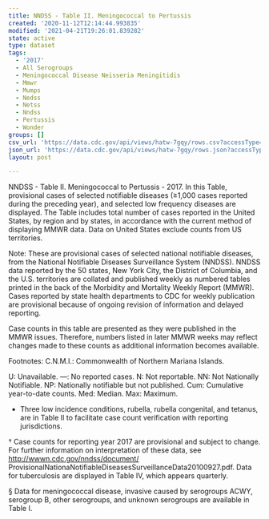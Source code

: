```yaml
---
title: NNDSS - Table II. Meningococcal to Pertussis
created: '2020-11-12T12:14:44.993835'
modified: '2021-04-21T19:26:01.839282'
state: active
type: dataset
tags:
  - '2017'
  - All Serogroups
  - Meningococcal Disease Neisseria Meningitidis
  - Mmwr
  - Mumps
  - Nedss
  - Netss
  - Nndss
  - Pertussis
  - Wonder
groups: []
csv_url: 'https://data.cdc.gov/api/views/hatw-7gqy/rows.csv?accessType=DOWNLOAD'
json_url: 'https://data.cdc.gov/api/views/hatw-7gqy/rows.json?accessType=DOWNLOAD'
layout: post

---
```

NNDSS - Table II. Meningococcal to Pertussis - 2017. In this Table, provisional cases of selected notifiable diseases (≥1,000 cases reported during the preceding year), and selected low frequency diseases are displayed. The Table includes total number of cases reported in the United States, by region and by states, in accordance with the current method of displaying MMWR data.  Data on United States exclude counts from US territories.

Note:
These are provisional cases of selected national notifiable diseases, from the National Notifiable Diseases Surveillance System (NNDSS). NNDSS data reported by the 50 states, New York City, the District of Columbia, and the U.S. territories are collated and published weekly as numbered tables printed in the back of the Morbidity and Mortality Weekly Report (MMWR). Cases reported by state health departments to CDC for weekly publication are provisional because of ongoing revision of information and delayed reporting. 

Case counts in this table are presented as they were published in the MMWR issues. Therefore, numbers listed in later MMWR weeks may reflect changes made to these counts as additional information becomes available. 

Footnotes:
 C.N.M.I.: Commonwealth of Northern Mariana Islands. 

 U: Unavailable. —: No reported cases. N: Not reportable. NN: Not Nationally Notifiable. NP: Nationally notifiable but not published. Cum: Cumulative year-to-date counts. Med: Median. Max: Maximum. 

* Three low incidence conditions, rubella, rubella congenital, and tetanus, are in Table II to facilitate case count verification with reporting jurisdictions. 

† Case counts for reporting year 2017 are provisional and subject to change. For further information on interpretation of these data, see http://wwwn.cdc.gov/nndss/document/ ProvisionalNationaNotifiableDiseasesSurveillanceData20100927.pdf. Data for tuberculosis are displayed in Table IV, which appears quarterly.

§ Data for meningococcal disease, invasive caused by serogroups ACWY, serogroup B, other serogroups, and unknown serogroups are available in Table I.
